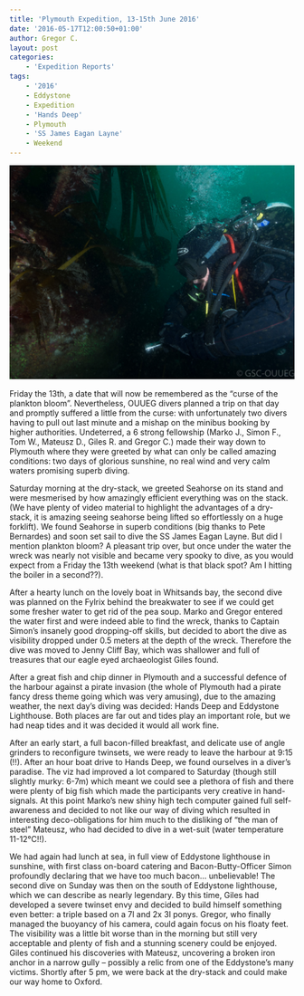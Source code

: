 ```yaml
---
title: 'Plymouth Expedition, 13-15th June 2016'
date: '2016-05-17T12:00:50+01:00'
author: Gregor C.
layout: post
categories:
    - 'Expedition Reports'
tags:
    - '2016'
    - Eddystone
    - Expedition
    - 'Hands Deep'
    - Plymouth
    - 'SS James Eagan Layne'
    - Weekend
---
```


![](/assets/images/Bearb-5150028.jpg)

Friday the 13th, a date that will now be remembered as the “curse of the plankton bloom”. Nevertheless, OUUEG divers planned a trip on that day and promptly suffered a little from the curse: with unfortunately two divers having to pull out last minute and a mishap on the minibus booking by higher authorities. Undeterred, a 6 strong fellowship (Marko J., Simon F., Tom W., Mateusz D., Giles R. and Gregor C.) made their way down to Plymouth where they were greeted by what can only be called amazing conditions: two days of glorious sunshine, no real wind and very calm waters promising superb diving.

Saturday morning at the dry-stack, we greeted Seahorse on its stand and were mesmerised by how amazingly efficient everything was on the stack. (We have plenty of video material to highlight the advantages of a dry-stack, it is amazing seeing seahorse being lifted so effortlessly on a huge forklift). We found Seahorse in superb conditions (big thanks to Pete Bernardes) and soon set sail to dive the SS James Eagan Layne. But did I mention plankton bloom? A pleasant trip over, but once under the water the wreck was nearly not visible and became very spooky to dive, as you would expect from a Friday the 13th weekend (what is that black spot? Am I hitting the boiler in a second??).

After a hearty lunch on the lovely boat in Whitsands bay, the second dive was planned on the Fylrix behind the breakwater to see if we could get some fresher water to get rid of the pea soup. Marko and Gregor entered the water first and were indeed able to find the wreck, thanks to Captain Simon’s insanely good dropping-off skills, but decided to abort the dive as visibility dropped under 0.5 meters at the depth of the wreck. Therefore the dive was moved to Jenny Cliff Bay, which was shallower and full of treasures that our eagle eyed archaeologist Giles found.

After a great fish and chip dinner in Plymouth and a successful defence of the harbour against a pirate invasion (the whole of Plymouth had a pirate fancy dress theme going which was very amusing), due to the amazing weather, the next day’s diving was decided: Hands Deep and Eddystone Lighthouse. Both places are far out and tides play an important role, but we had neap tides and it was decided it would all work fine.

After an early start, a full bacon-filled breakfast, and delicate use of angle grinders to reconfigure twinsets, we were ready to leave the harbour at 9:15 (!!). After an hour boat drive to Hands Deep, we found ourselves in a diver’s paradise. The viz had improved a lot compared to Saturday (though still slightly murky: 6-7m) which meant we could see a plethora of fish and there were plenty of big fish which made the participants very creative in hand-signals. At this point Marko’s new shiny high tech computer gained full self-awareness and decided to not like our way of diving which resulted in interesting deco-obligations for him much to the disliking of “the man of steel” Mateusz, who had decided to dive in a wet-suit (water temperature 11-12°C!!).

We had again had lunch at sea, in full view of Eddystone lighthouse in sunshine, with first class on-board catering and Bacon-Butty-Officer Simon profoundly declaring that we have too much bacon… unbelievable! The second dive on Sunday was then on the south of Eddystone lighthouse, which we can describe as nearly legendary. By this time, Giles had developed a severe twinset envy and decided to build himself something even better: a triple based on a 7l and 2x 3l ponys. Gregor, who finally managed the buoyancy of his camera, could again focus on his floaty feet. The visibility was a little bit worse than in the morning but still very acceptable and plenty of fish and a stunning scenery could be enjoyed. Giles continued his discoveries with Mateusz, uncovering a broken iron anchor in a narrow gully – possibly a relic from one of the Eddystone’s many victims. Shortly after 5 pm, we were back at the dry-stack and could make our way home to Oxford.

